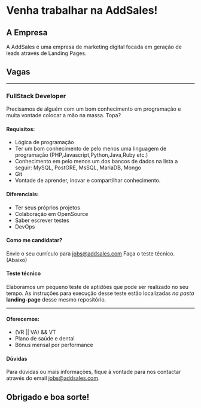 
# Venha trabalhar na AddSales!

## A Empresa

A AddSales é uma empresa de marketing digital focada em geração de leads através de Landing Pages.

## Vagas
---
### FullStack Developer
Precisamos de alguém com um bom conhecimento em programação e muita vontade colocar a mão na massa. Topa?

#### Requisitos:
* Lógica de programação
* Ter um bom conhecimento de pelo menos uma linguagem de programação (PHP,Javascript,Python,Java,Ruby etc.)
* Conhecimento em pelo menos um dos bancos de dados na lista a seguir: MySQL, PostGRE, MsSQL, MariaDB, Mongo
* Git 
* Vontade de aprender, inovar e compartilhar conhecimento.

#### Diferenciais:
* Ter seus próprios projetos
* Colaboração em OpenSource
* Saber escrever testes
* DevOps


#### Como me candidatar?
Envie o seu currículo para jobs@addsales.com
Faça o teste técnico. (Abaixo)

#### Teste técnico
Elaboramos um pequeno teste de aptidões que pode ser realizado no seu tempo.
As instruções para execução desse teste estão localizadas *na pasta* **landing-page** desse mesmo repositório.

---

#### Oferecemos:
- (VR || VA) && VT
- Plano de saúde e dental
- Bônus mensal por performance

#### Dúvidas
Para dúvidas ou mais informações, fique à vontade para nos contactar através do email <jobs@addsales.com>.


## Obrigado e boa sorte!